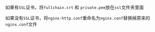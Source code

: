 

如果有`SSL`证书，将`fullchain.crt` 和 `private.pem`放在`ssl`文件夹里面

如果没有`SSL`证书，将`nginx-http.conf`重命名为`nginx.conf`替换掉原来的`nginx.conf`文件

